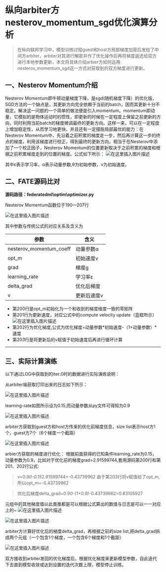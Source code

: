 ﻿
# 纵向arbiter方nesterov_momentum_sgd优化演算分析
>在纵向联邦学习中，模型训练过程guest和host方局部梯度加密后发给了中间方arbiter，arbiter对其进行解密并作了优化操作后再将梯度返还给双方进行本地参数更新，本文将具体介绍arbier方如何运用nesterov_momentum_sgd这一方式对获取到的双方梯度进行更新。
## 一、Nesterov Momentum介绍
Nesterov Momentum即牛顿动量梯度下降，是sgd(随机梯度下降）的优化版，SGD方法的一个缺点是，其更新方向完全依赖于当前的batch，因而其更新十分不稳定。解决这一问题的一个简单的做法便是引入momentum。momentum即动量，它模拟的是物体运动时的惯性，即更新的时候在一定程度上保留之前更新的方向，同时利用当前batch的梯度微调最终的更新方向。这样一来，可以在一定程度上增加稳定性，从而学习地更快，并且还有一定摆脱局部最优的能力：在Nesterov Momentum中，先沿着之前积累的梯度走一步，然后再计算这一步的终点的梯度，利用该梯度进行校正，得到最终的更新方向。相当于在Nesterov中添加了一个校正因子，Nesterov Momentum的位置更新取决于之前积累的梯度和根据之前积累梯度走到的位置的梯度。公式如下所示：
![在这里插入图片描述](https://img-blog.csdnimg.cn/2020082715205927.png)

其中ε表示学习率，α表示动量参数,θ为初始参数，ν为初始速度。
## 二、FATE源码比对
**源码路径：federatedml\optim\optimizer.py**

Nesterov Momentum函数位于190—207行

![在这里插入图片描述](https://img-blog.csdnimg.cn/20200827153227944.png)

其中参数与传统公式的对应关系及含义为

参数     | 含义
-------- | -----
nesterov_momentum_coeff  | 动量参数α
opt_m  | 初始速度v
grad | 梯度g
 learning_rate | 学习率ε
delta_grad|优化后梯度
v|更新后速度v
* 第200行是opt_m初始化为一个和收到的梯度维度一致的零矩阵
* 第201行为更新速度，对应公式中的compute velocity update（蓝框所示）
![在这里插入图片描述](https://img-blog.csdnimg.cn/20200827161752569.png)
* 第202行为优化梯度,公式为优化梯度=动量参数*初始速度-（1+动量参数）*速度
* 第203行是将更新后的v赋值于初始速度后再进行循环计算
------
## 三、实际计算演练

以下通过LOG中获取到的iter:0时的数据进行实际演练说明：

从arbiter端获取打印出来的日志如下所示：

![在这里插入图片描述](https://img-blog.csdnimg.cn/2020082718473135.png#pic_center)

learning-rate如图所示设为0.15,而动量参数从py文件可得知为0.9

![在这里插入图片描述](https://img-blog.csdnimg.cn/20200828100536943.png)

arbiter方获取到guest方和host方传来的优化前梯度信息，size list表示host方1个，guest方7个（6个梯度一个截距）

![在这里插入图片描述](https://img-blog.csdnimg.cn/20200828113801446.png#pic_center)

arbier方获取的梯度进行优化：
根据前面获得的已知条件learning_rate为0.15，动量参数为0.9，比如对于优化前的梯度grad=2.91599744,套用源码第200行和第201、202行公式:

>v=0.9*0-0.15*2.91599744=-0.43739962
>由于第203行将v赋值给了opt_m,所以opt_m=-0.43739962

>优化后梯度delta_grad=0.9*0-(1+0.9)*-0.43739962=0.83105927

元组中的其他梯度值以此类推都是可以根据公式算出的数值与日志是可以一一对应上的~
![在这里插入图片描述](https://img-blog.csdnimg.cn/20200828113317772.png#pic_center)

![在这里插入图片描述](https://img-blog.csdnimg.cn/20200828113832246.png#pic_center)

arbiter方计算好优化后的梯度delta_grad，再根据之前的size list,把delta_grad拆成两个元组（一个包含1个梯度，一个包含6个梯度和1个截距）

![在这里插入图片描述](https://img-blog.csdnimg.cn/20200828113850234.png#pic_center)

双方接收到arbiter发回的优化梯度后，根据优化梯度来更新模型参数，自此迭代下去直到模型收敛或达到设置的迭代次数上限，模型停止训练。






